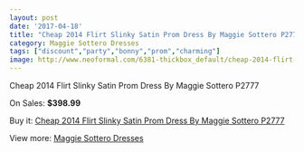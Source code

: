 ```yaml
---
layout: post
date: '2017-04-18'
title: "Cheap 2014 Flirt Slinky Satin Prom Dress By Maggie Sottero P2777"
category: Maggie Sottero Dresses
tags: ["discount","party","bonny","prom","charming"]
image: http://www.neoformal.com/6381-thickbox_default/cheap-2014-flirt-slinky-satin-prom-dress-by-maggie-sottero-p2777.jpg
---
```

Cheap 2014 Flirt Slinky Satin Prom Dress By Maggie Sottero P2777

On Sales: **$398.99**
<a href="https://www.neoformal.com/en/maggie-sottero-dresses/2325-cheap-2014-flirt-slinky-satin-prom-dress-by-maggie-sottero-p2777.html"><amp-img layout="responsive" width="600" height="600" src="//www.neoformal.com/6381-thickbox_default/cheap-2014-flirt-slinky-satin-prom-dress-by-maggie-sottero-p2777.jpg" alt="Cheap 2014 Flirt Slinky Satin Prom Dress By Maggie Sottero P2777 0" /></a>
<a href="https://www.neoformal.com/en/maggie-sottero-dresses/2325-cheap-2014-flirt-slinky-satin-prom-dress-by-maggie-sottero-p2777.html"><amp-img layout="responsive" width="600" height="600" src="//www.neoformal.com/6384-thickbox_default/cheap-2014-flirt-slinky-satin-prom-dress-by-maggie-sottero-p2777.jpg" alt="Cheap 2014 Flirt Slinky Satin Prom Dress By Maggie Sottero P2777 1" /></a>
<a href="https://www.neoformal.com/en/maggie-sottero-dresses/2325-cheap-2014-flirt-slinky-satin-prom-dress-by-maggie-sottero-p2777.html"><amp-img layout="responsive" width="600" height="600" src="//www.neoformal.com/6383-thickbox_default/cheap-2014-flirt-slinky-satin-prom-dress-by-maggie-sottero-p2777.jpg" alt="Cheap 2014 Flirt Slinky Satin Prom Dress By Maggie Sottero P2777 2" /></a>
<a href="https://www.neoformal.com/en/maggie-sottero-dresses/2325-cheap-2014-flirt-slinky-satin-prom-dress-by-maggie-sottero-p2777.html"><amp-img layout="responsive" width="600" height="600" src="//www.neoformal.com/6382-thickbox_default/cheap-2014-flirt-slinky-satin-prom-dress-by-maggie-sottero-p2777.jpg" alt="Cheap 2014 Flirt Slinky Satin Prom Dress By Maggie Sottero P2777 3" /></a>

Buy it: [Cheap 2014 Flirt Slinky Satin Prom Dress By Maggie Sottero P2777](https://www.neoformal.com/en/maggie-sottero-dresses/2325-cheap-2014-flirt-slinky-satin-prom-dress-by-maggie-sottero-p2777.html "Cheap 2014 Flirt Slinky Satin Prom Dress By Maggie Sottero P2777")

View more: [Maggie Sottero Dresses](https://www.neoformal.com/en/19-maggie-sottero-dresses "Maggie Sottero Dresses")